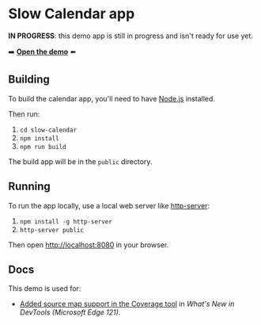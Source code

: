 # Slow Calendar app

**IN PROGRESS**: this demo app is still in progress and isn't ready for use yet.

<!-- todo: is building required, or can just use this link? -->
➡️ **[Open the demo](https://microsoftedge.github.io/Demos/slow-calendar/public/)** ⬅️


<!-- ====================================================================== -->
## Building

To build the calendar app, you'll need to have [Node.js](https://nodejs.org/) installed.

Then run:

1. `cd slow-calendar`
1. `npm install`
1. `npm run build`

The build app will be in the `public` directory.


<!-- ====================================================================== -->
## Running

To run the app locally, use a local web server like [http-server](https://www.npmjs.com/package/http-server):

1. `npm install -g http-server`
1. `http-server public`

Then open [http://localhost:8080](http://localhost:8080) in your browser.


<!-- ====================================================================== -->
## Docs

This demo is used for:
* [Added source map support in the Coverage tool](https://learn.microsoft.com/microsoft-edge/devtools/whats-new/2024/01/devtools-121#added-source-map-support-in-the-coverage-tool) in _What's New in DevTools (Microsoft Edge 121)_.
